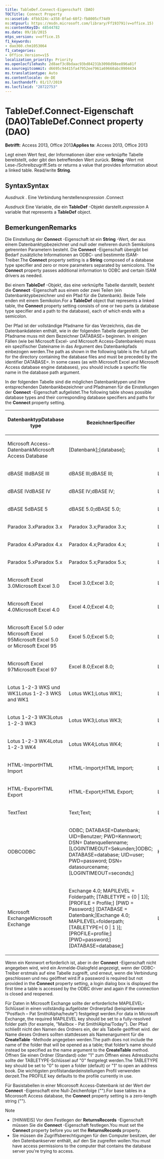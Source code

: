 ```yaml
---
title: TableDef.Connect-Eigenschaft (DAO)
TOCTitle: Connect Property
ms:assetid: 4fbb324c-a358-8fad-60f2-fb8005cf74d9
ms:mtpsurl: https://msdn.microsoft.com/library/Ff193791(v=office.15)
ms:contentKeyID: 48544782
ms.date: 09/18/2015
mtps_version: v=office.15
f1_keywords:
- dao360.chm1053064
f1_categories:
- Office.Version=v15
localization_priority: Priority
ms.openlocfilehash: 2d8aef3c8bdaac93bd84231b3098d98ee896a81f
ms.sourcegitcommit: d6695c94415fa47952ee7961a69660abc0904434
ms.translationtype: Auto
ms.contentlocale: de-DE
ms.lasthandoff: 01/17/2019
ms.locfileid: "28722753"
---
```

# <a name="tabledefconnect-property-dao"></a><span data-ttu-id="f296e-102">TableDef.Connect-Eigenschaft (DAO)</span><span class="sxs-lookup"><span data-stu-id="f296e-102">TableDef.Connect property (DAO)</span></span>

<span data-ttu-id="f296e-103">**Betrifft**: Access 2013, Office 2013</span><span class="sxs-lookup"><span data-stu-id="f296e-103">**Applies to**: Access 2013, Office 2013</span></span>

<span data-ttu-id="f296e-p101">Legt einen Wert fest, der Informationen über eine verknüpfte Tabelle bereitstellt, oder gibt den betreffenden Wert zurück. **String** -Wert mit Lese-/Schreibzugriff.</span><span class="sxs-lookup"><span data-stu-id="f296e-p101">Sets or returns a value that provides information about a linked table. Read/write **String**.</span></span>

## <a name="syntax"></a><span data-ttu-id="f296e-106">Syntax</span><span class="sxs-lookup"><span data-stu-id="f296e-106">Syntax</span></span>

<span data-ttu-id="f296e-107">*Ausdruck* . Eine Verbindung herstellen</span><span class="sxs-lookup"><span data-stu-id="f296e-107">*expression* .Connect</span></span>

<span data-ttu-id="f296e-108">*Ausdruck* Eine Variable, die ein **TableDef** -Objekt darstellt.</span><span class="sxs-lookup"><span data-stu-id="f296e-108">*expression* A variable that represents a **TableDef** object.</span></span>

## <a name="remarks"></a><span data-ttu-id="f296e-109">Bemerkungen</span><span class="sxs-lookup"><span data-stu-id="f296e-109">Remarks</span></span>

<span data-ttu-id="f296e-p102">Die Einstellung der **Connect** -Eigenschaft ist ein **String** -Wert, der aus einem Datenbanktypbezeichner und null oder mehreren durch Semikolons getrennten Parametern besteht. Die **Connect** -Eigenschaft übergibt bei Bedarf zusätzliche Informationen an ODBC- und bestimmte ISAM-Treiber.</span><span class="sxs-lookup"><span data-stu-id="f296e-p102">The **Connect** property setting is a **String** composed of a database type specifier and zero or more parameters separated by semicolons. The **Connect** property passes additional information to ODBC and certain ISAM drivers as needed.</span></span>

<span data-ttu-id="f296e-112">Bei einem **TableDef** -Objekt, das eine verknüpfte Tabelle darstellt, besteht die **Connect** -Eigenschaft aus einem oder zwei Teilen (ein Datenbanktypbezeichner und ein Pfad für die Datenbank). Beide Teile enden mit einem Semikolon.</span><span class="sxs-lookup"><span data-stu-id="f296e-112">For a **TableDef** object that represents a linked table, the **Connect** property setting consists of one or two parts (a database type specifier and a path to the database), each of which ends with a semicolon.</span></span>

<span data-ttu-id="f296e-p103">Der Pfad ist der vollständige Pfadname für das Verzeichnis, das die Datenbankdateien enthält, wie in der folgenden Tabelle dargestellt. Der Pfadname muss mit dem Bezeichner DATABASE= beginnen. In einigen Fällen (wie bei Microsoft Excel- und Microsoft Access-Datenbanken) muss ein spezifischer Dateiname in das Argument des Datenbankpfads einbezogen werden.</span><span class="sxs-lookup"><span data-stu-id="f296e-p103">The path as shown in the following table is the full path for the directory containing the database files and must be preceded by the identifier DATABASE=. In some cases (as with Microsoft Excel and Microsoft Access database engine databases), you should include a specific file name in the database path argument.</span></span>

<span data-ttu-id="f296e-115">In der folgenden Tabelle sind die möglichen Datenbanktypen und ihre entsprechenden Datenbankbezeichner und Pfadnamen für die Einstellungen der **Connect** -Eigenschaft aufgelistet.</span><span class="sxs-lookup"><span data-stu-id="f296e-115">The following table shows possible database types and their corresponding database specifiers and paths for the **Connect** property setting.</span></span>

<table>
<colgroup>
<col style="width: 33%" />
<col style="width: 33%" />
<col style="width: 33%" />
</colgroup>
<thead>
<tr class="header">
<th><p><span data-ttu-id="f296e-116">Datenbanktyp</span><span class="sxs-lookup"><span data-stu-id="f296e-116">Database type</span></span></p></th>
<th><p><span data-ttu-id="f296e-117">Bezeichner</span><span class="sxs-lookup"><span data-stu-id="f296e-117">Specifier</span></span></p></th>
<th><p><span data-ttu-id="f296e-118">Beispiel</span><span class="sxs-lookup"><span data-stu-id="f296e-118">Example</span></span></p></th>
</tr>
</thead>
<tbody>
<tr class="odd">
<td><p><span data-ttu-id="f296e-119">Microsoft Access-Datenbank</span><span class="sxs-lookup"><span data-stu-id="f296e-119">Microsoft Access Database</span></span></p></td>
<td><p><span data-ttu-id="f296e-120">[Datenbank];</span><span class="sxs-lookup"><span data-stu-id="f296e-120">[database];</span></span></p></td>
<td><p><span data-ttu-id="f296e-121">Laufwerk:\Pfad\Dateiname</span><span class="sxs-lookup"><span data-stu-id="f296e-121">drive:\path\filename</span></span></p></td>
</tr>
<tr class="even">
<td><p><span data-ttu-id="f296e-122">dBASE III</span><span class="sxs-lookup"><span data-stu-id="f296e-122">dBASE III</span></span></p></td>
<td><p><span data-ttu-id="f296e-123">dBASE III;</span><span class="sxs-lookup"><span data-stu-id="f296e-123">dBASE III;</span></span></p></td>
<td><p><span data-ttu-id="f296e-124">Laufwerk:\Pfad</span><span class="sxs-lookup"><span data-stu-id="f296e-124">drive:\path</span></span></p></td>
</tr>
<tr class="odd">
<td><p><span data-ttu-id="f296e-125">dBASE IV</span><span class="sxs-lookup"><span data-stu-id="f296e-125">dBASE IV</span></span></p></td>
<td><p><span data-ttu-id="f296e-126">dBASE IV;</span><span class="sxs-lookup"><span data-stu-id="f296e-126">dBASE IV;</span></span></p></td>
<td><p><span data-ttu-id="f296e-127">Laufwerk:\Pfad</span><span class="sxs-lookup"><span data-stu-id="f296e-127">drive:\path</span></span></p></td>
</tr>
<tr class="even">
<td><p><span data-ttu-id="f296e-128">dBASE 5</span><span class="sxs-lookup"><span data-stu-id="f296e-128">dBASE 5</span></span></p></td>
<td><p><span data-ttu-id="f296e-129">dBASE 5.0;</span><span class="sxs-lookup"><span data-stu-id="f296e-129">dBASE 5.0;</span></span></p></td>
<td><p><span data-ttu-id="f296e-130">Laufwerk:\Pfad</span><span class="sxs-lookup"><span data-stu-id="f296e-130">drive:\path</span></span></p></td>
</tr>
<tr class="odd">
<td><p><span data-ttu-id="f296e-131">Paradox 3.x</span><span class="sxs-lookup"><span data-stu-id="f296e-131">Paradox 3.x</span></span></p></td>
<td><p><span data-ttu-id="f296e-132">Paradox 3.x;</span><span class="sxs-lookup"><span data-stu-id="f296e-132">Paradox 3.x;</span></span></p></td>
<td><p><span data-ttu-id="f296e-133">Laufwerk:\Pfad</span><span class="sxs-lookup"><span data-stu-id="f296e-133">drive:\path</span></span></p></td>
</tr>
<tr class="even">
<td><p><span data-ttu-id="f296e-134">Paradox 4.x</span><span class="sxs-lookup"><span data-stu-id="f296e-134">Paradox 4.x</span></span></p></td>
<td><p><span data-ttu-id="f296e-135">Paradox 4.x;</span><span class="sxs-lookup"><span data-stu-id="f296e-135">Paradox 4.x;</span></span></p></td>
<td><p><span data-ttu-id="f296e-136">Laufwerk:\Pfad</span><span class="sxs-lookup"><span data-stu-id="f296e-136">drive:\path</span></span></p></td>
</tr>
<tr class="odd">
<td><p><span data-ttu-id="f296e-137">Paradox 5.x</span><span class="sxs-lookup"><span data-stu-id="f296e-137">Paradox 5.x</span></span></p></td>
<td><p><span data-ttu-id="f296e-138">Paradox 5.x;</span><span class="sxs-lookup"><span data-stu-id="f296e-138">Paradox 5.x;</span></span></p></td>
<td><p><span data-ttu-id="f296e-139">Laufwerk:\Pfad</span><span class="sxs-lookup"><span data-stu-id="f296e-139">drive:\path</span></span></p></td>
</tr>
<tr class="even">
<td><p><span data-ttu-id="f296e-140">Microsoft Excel 3.0</span><span class="sxs-lookup"><span data-stu-id="f296e-140">Microsoft Excel 3.0</span></span></p></td>
<td><p><span data-ttu-id="f296e-141">Excel 3.0;</span><span class="sxs-lookup"><span data-stu-id="f296e-141">Excel 3.0;</span></span></p></td>
<td><p><span data-ttu-id="f296e-142">Laufwerk:\Pfad\Dateiname.xls</span><span class="sxs-lookup"><span data-stu-id="f296e-142">drive:\path\filename.xls</span></span></p></td>
</tr>
<tr class="odd">
<td><p><span data-ttu-id="f296e-143">Microsoft Excel 4.0</span><span class="sxs-lookup"><span data-stu-id="f296e-143">Microsoft Excel 4.0</span></span></p></td>
<td><p><span data-ttu-id="f296e-144">Excel 4.0;</span><span class="sxs-lookup"><span data-stu-id="f296e-144">Excel 4.0;</span></span></p></td>
<td><p><span data-ttu-id="f296e-145">Laufwerk:\Pfad\Dateiname.xls</span><span class="sxs-lookup"><span data-stu-id="f296e-145">drive:\path\filename.xls</span></span></p></td>
</tr>
<tr class="even">
<td><p><span data-ttu-id="f296e-146">Microsoft Excel 5.0 oder Microsoft Excel 95</span><span class="sxs-lookup"><span data-stu-id="f296e-146">Microsoft Excel 5.0 or Microsoft Excel 95</span></span></p></td>
<td><p><span data-ttu-id="f296e-147">Excel 5.0;</span><span class="sxs-lookup"><span data-stu-id="f296e-147">Excel 5.0;</span></span></p></td>
<td><p><span data-ttu-id="f296e-148">Laufwerk:\Pfad\Dateiname.xls</span><span class="sxs-lookup"><span data-stu-id="f296e-148">drive:\path\filename.xls</span></span></p></td>
</tr>
<tr class="odd">
<td><p><span data-ttu-id="f296e-149">Microsoft Excel 97</span><span class="sxs-lookup"><span data-stu-id="f296e-149">Microsoft Excel 97</span></span></p></td>
<td><p><span data-ttu-id="f296e-150">Excel 8.0;</span><span class="sxs-lookup"><span data-stu-id="f296e-150">Excel 8.0;</span></span></p></td>
<td><p><span data-ttu-id="f296e-151">Laufwerk:\Pfad\Dateiname.xls</span><span class="sxs-lookup"><span data-stu-id="f296e-151">drive:\path\filename.xls</span></span></p></td>
</tr>
<tr class="even">
<td><p><span data-ttu-id="f296e-152">Lotus 1-2-3 WKS und WK1</span><span class="sxs-lookup"><span data-stu-id="f296e-152">Lotus 1-2-3 WKS and WK1</span></span></p></td>
<td><p><span data-ttu-id="f296e-153">Lotus WK1;</span><span class="sxs-lookup"><span data-stu-id="f296e-153">Lotus WK1;</span></span></p></td>
<td><p><span data-ttu-id="f296e-154">Laufwerk:\Pfad\Dateiname.wk1</span><span class="sxs-lookup"><span data-stu-id="f296e-154">drive:\path\filename.wk1</span></span></p></td>
</tr>
<tr class="odd">
<td><p><span data-ttu-id="f296e-155">Lotus 1-2-3 WK3</span><span class="sxs-lookup"><span data-stu-id="f296e-155">Lotus 1-2-3 WK3</span></span></p></td>
<td><p><span data-ttu-id="f296e-156">Lotus WK3;</span><span class="sxs-lookup"><span data-stu-id="f296e-156">Lotus WK3;</span></span></p></td>
<td><p><span data-ttu-id="f296e-157">Laufwerk:\Pfad\Dateiname.wk3</span><span class="sxs-lookup"><span data-stu-id="f296e-157">drive:\path\filename.wk3</span></span></p></td>
</tr>
<tr class="even">
<td><p><span data-ttu-id="f296e-158">Lotus 1-2-3 WK4</span><span class="sxs-lookup"><span data-stu-id="f296e-158">Lotus 1-2-3 WK4</span></span></p></td>
<td><p><span data-ttu-id="f296e-159">Lotus WK4;</span><span class="sxs-lookup"><span data-stu-id="f296e-159">Lotus WK4;</span></span></p></td>
<td><p><span data-ttu-id="f296e-160">Laufwerk:\Pfad\Dateiname.wk4</span><span class="sxs-lookup"><span data-stu-id="f296e-160">drive:\path\filename.wk4</span></span></p></td>
</tr>
<tr class="odd">
<td><p><span data-ttu-id="f296e-161">HTML-Import</span><span class="sxs-lookup"><span data-stu-id="f296e-161">HTML Import</span></span></p></td>
<td><p><span data-ttu-id="f296e-162">HTML-Import;</span><span class="sxs-lookup"><span data-stu-id="f296e-162">HTML Import;</span></span></p></td>
<td><p><span data-ttu-id="f296e-163">Laufwerk:\Pfad\Dateiname</span><span class="sxs-lookup"><span data-stu-id="f296e-163">drive:\path\filename</span></span></p></td>
</tr>
<tr class="even">
<td><p><span data-ttu-id="f296e-164">HTML-Export</span><span class="sxs-lookup"><span data-stu-id="f296e-164">HTML Export</span></span></p></td>
<td><p><span data-ttu-id="f296e-165">HTML-Export;</span><span class="sxs-lookup"><span data-stu-id="f296e-165">HTML Export;</span></span></p></td>
<td><p><span data-ttu-id="f296e-166">Laufwerk:\Pfad</span><span class="sxs-lookup"><span data-stu-id="f296e-166">drive:\path</span></span></p></td>
</tr>
<tr class="odd">
<td><p><span data-ttu-id="f296e-167">Text</span><span class="sxs-lookup"><span data-stu-id="f296e-167">Text</span></span></p></td>
<td><p><span data-ttu-id="f296e-168">Text;</span><span class="sxs-lookup"><span data-stu-id="f296e-168">Text;</span></span></p></td>
<td><p><span data-ttu-id="f296e-169">Laufwerk:\Pfad</span><span class="sxs-lookup"><span data-stu-id="f296e-169">drive:\path</span></span></p></td>
</tr>
<tr class="even">
<td><p><span data-ttu-id="f296e-170">ODBC</span><span class="sxs-lookup"><span data-stu-id="f296e-170">ODBC</span></span></p></td>
<td><p><span data-ttu-id="f296e-171">ODBC; DATABASE=Datenbank; UID=Benutzer; PWD=Kennwort; DSN= Datenquellenname; [LOGINTIMEOUT=Sekunden;]</span><span class="sxs-lookup"><span data-stu-id="f296e-171">ODBC; DATABASE=database; UID=user; PWD=password; DSN= datasourcename; [LOGINTIMEOUT=seconds;]</span></span></p></td>
<td><p><span data-ttu-id="f296e-172">Keine</span><span class="sxs-lookup"><span data-stu-id="f296e-172">None</span></span></p></td>
</tr>
<tr class="odd">
<td><p><span data-ttu-id="f296e-173">Microsoft Exchange</span><span class="sxs-lookup"><span data-stu-id="f296e-173">Microsoft Exchange</span></span></p></td>
<td><p><span data-ttu-id="f296e-174">Exchange 4.0; MAPILEVEL = Folderpath; [TABLETYPE = {0 | 1}]; [PROFILE = Profile;] [PWD = Password;] [DATABASE = Datenbank;]</span><span class="sxs-lookup"><span data-stu-id="f296e-174">Exchange 4.0; MAPILEVEL=folderpath; [TABLETYPE={ 0 | 1 }];[PROFILE=profile;] [PWD=password;] [DATABASE=database;]</span></span></p></td>
<td><p><span data-ttu-id="f296e-175">Laufwerk:\Pfad\Dateiname</span><span class="sxs-lookup"><span data-stu-id="f296e-175">drive:\path\filename</span></span></p></td>
</tr>
</tbody>
</table>


<span data-ttu-id="f296e-176">Wenn ein Kennwort erforderlich ist, aber in der **Connect** -Eigenschaft nicht angegeben wird, wird ein Anmelde-Dialogfeld angezeigt, wenn der ODBC-Treiber erstmals auf eine Tabelle zugreift, und erneut, wenn die Verbindung geschlossen und neu geöffnet wird.</span><span class="sxs-lookup"><span data-stu-id="f296e-176">If a password is required but not provided in the **Connect** property setting, a login dialog box is displayed the first time a table is accessed by the ODBC driver and again if the connection is closed and reopened.</span></span>

<span data-ttu-id="f296e-177">Für Daten in Microsoft Exchange sollte der erforderliche MAPILEVEL-Schlüssel in einen vollständig aufgelöster Ordnerpfad (beispielsweise "Postfach – Pat SmithIAlpha/heute") festgelegt werden.</span><span class="sxs-lookup"><span data-stu-id="f296e-177">For data in Microsoft Exchange, the required MAPILEVEL key should be set to a fully-resolved folder path (for example, "Mailbox - Pat SmithIAlpha/Today").</span></span> <span data-ttu-id="f296e-178">Der Pfad schließt nicht den Namen des Ordners ein, der als Tabelle geöffnet wird. der Name dieses Ordners sollten stattdessen als Namenargument für die **CreateTable** -Methode angegeben werden.</span><span class="sxs-lookup"><span data-stu-id="f296e-178">The path does not include the name of the folder that will be opened as a table; that folder’s name should instead be specified as the name argument to the **CreateTable** method.</span></span> <span data-ttu-id="f296e-179">Öffnen Sie einen Ordner (Standard) oder "1" zum Öffnen eines Adressbuchs sollte der TABLETYPE-Schlüssel auf "0" festgelegt werden.</span><span class="sxs-lookup"><span data-stu-id="f296e-179">The TABLETYPE key should be set to "0" to open a folder (default) or "1" to open an address book.</span></span> <span data-ttu-id="f296e-180">Die wichtigsten profilstandardeinstellungen Profil verwenden derzeit.</span><span class="sxs-lookup"><span data-stu-id="f296e-180">The PROFILE key defaults to the profile currently in use.</span></span>

<span data-ttu-id="f296e-181">Für Basistabellen in einer Micorosoft Access-Datenbank ist der Wert der **Connect** -Eigenschaft eine Null-Zeichenfolge ("").</span><span class="sxs-lookup"><span data-stu-id="f296e-181">For base tables in a Micorosoft Access database, the **Connect** property setting is a zero-length string ("").</span></span>

> [!NOTE]
> - <span data-ttu-id="f296e-182">[!HINWEIS] Vor dem Festlegen der **ReturnsRecords** -Eigenschaft müssen Sie die **Connect** -Eigenschaft festlegen.</span><span class="sxs-lookup"><span data-stu-id="f296e-182">You must set the **Connect** property before you set the **ReturnsRecords** property.</span></span>
> - <span data-ttu-id="f296e-183">Sie müssen die Zugriffsberechtigungen für den Computer besitzen, der den Datenbankserver enthält, auf den Sie zugreifen wollen.</span><span class="sxs-lookup"><span data-stu-id="f296e-183">You must have access permissions to the computer that contains the database server you're trying to access.</span></span>
